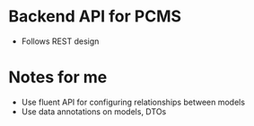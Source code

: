 # Backend API for PCMS

- Follows REST design

# Notes for me

- Use fluent API for configuring relationships between models
- Use data annotations on models, DTOs